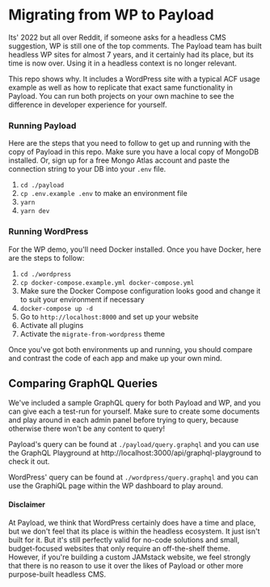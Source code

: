 # Migrating from WP to Payload

Its' 2022 but all over Reddit, if someone asks for a headless CMS suggestion, WP is still one of the top comments. The Payload team has built headless WP sites for almost 7 years, and it certainly had its place, but its time is now over. Using it in a headless context is no longer relevant.

This repo shows why. It includes a WordPress site with a typical ACF usage example as well as how to replicate that exact same functionality in Payload. You can run both projects on your own machine to see the difference in developer experience for yourself.

### Running Payload

Here are the steps that you need to follow to get up and running with the copy of Payload in this repo. Make sure you have a local copy of MongoDB installed. Or, sign up for a free Mongo Atlas account and paste the connection string to your DB into your `.env` file.

1. `cd ./payload`
1. `cp .env.example .env` to make an environment file
1. `yarn`
1. `yarn dev`

### Running WordPress

For the WP demo, you'll need Docker installed. Once you have Docker, here are the steps to follow:

1. `cd ./wordpress`
1. `cp docker-compose.example.yml docker-compose.yml`
1. Make sure the Docker Compose configuration looks good and change it to suit your environment if necessary
1. `docker-compose up -d`
1. Go to `http://localhost:8000` and set up your website
1. Activate all plugins
1. Activate the `migrate-from-wordpress` theme

Once you've got both environments up and running, you should compare and contrast the code of each app and make up your own mind.

## Comparing GraphQL Queries

We've included a sample GraphQL query for both Payload and WP, and you can give each a test-run for yourself. Make sure to create some documents and play around in each admin panel before trying to query, because otherwise there won't be any content to query!

Payload's query can be found at `./payload/query.graphql` and you can use the GraphQL Playground at http://localhost:3000/api/graphql-playground to check it out.

WordPress' query can be found at `./wordpress/query.graphql` and you can use the GraphiQL page within the WP dashboard to play around.

#### Disclaimer

At Payload, we think that WordPress certainly does have a time and place, but we don't feel that its place is within the headless ecosystem. It just isn't built for it. But it's still perfectly valid for no-code solutions and small, budget-focused websites that only require an off-the-shelf theme. However, if you're building a custom JAMstack website, we feel strongly that there is no reason to use it over the likes of Payload or other more purpose-built headless CMS.



